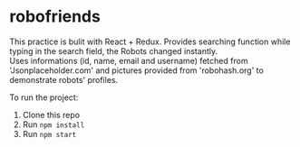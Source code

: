 # robofriends
This practice is bulit with React + Redux. 
Provides searching function while typing in the search field, the Robots changed instantly.  
Uses informations (id, name, email and username) fetched from 'Jsonplaceholder.com' and pictures provided from 'robohash.org' to demonstrate robots' profiles.

To run the project:
1. Clone this repo
2. Run `npm install`
3. Run `npm start`